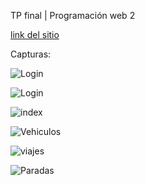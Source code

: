 TP final | Programación web 2

[link del sitio](http://tallerweb2unlam.netai.net/)

Capturas:

![Login](screenshot/login.PNG)

![Login](screenshot/mobile.PNG)

![index](screenshot/index.png)

![Vehiculos](screenshot/vehiculos.png)

![viajes](screenshot/viajes.png)

![Paradas](screenshot/paradas.png)
